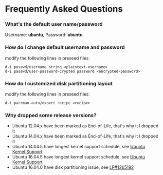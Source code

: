 # Frequently Asked Questions

### What's the default user name/password

Username: **ubuntu**, Password: **ubuntu**


### How do I change default username and password

modify the following lines in preseed files:

    d-i passwd/username string <plaintext-username>
    d-i passwd/user-password-crypted password <encrypted-password>

### How do I customized disk partitioning layout

modify the following lines in preseed files:

    d-i partman-auto/expert_recipe <recipe>


### Why dropped some release versions?

- Ubuntu 12.04.x have been marked as End-of-Life, that's why it I dropped it
- Ubuntu 14.04.x have been marked as End-of-Life, that's why it I dropped it
- Ubuntu 14.04.5 have longest kernel support schedule, see [Ubuntu Kernel Support](https://wiki.ubuntu.com/Kernel/LTSEnablementStack#Kernel.2FSupport.A14.04.x_Ubuntu_Kernel_Support)
- Ubuntu 16.04.5 have longest kernel support schedule, see [Ubuntu Kernel Support](https://wiki.ubuntu.com/Kernel/LTSEnablementStack#Kernel.2FSupport.A16.04.x_Ubuntu_Kernel_Support)
- Ubuntu 16.04.0 have disk partitioning issue, see [LP#1265192](https://bugs.launchpad.net/bugs/1265192)
